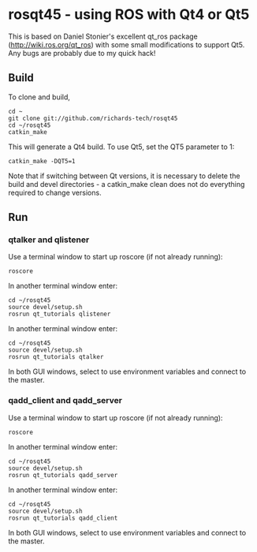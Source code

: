 # rosqt45 - using ROS with Qt4 or Qt5

This is based on Daniel Stonier's excellent qt_ros package (http://wiki.ros.org/qt_ros) with some small modifications to support Qt5. Any bugs are probably due to my quick hack!

## Build
To clone and build,

    cd ~
    git clone git://github.com/richards-tech/rosqt45
    cd ~/rosqt45
    catkin_make

This will generate a Qt4 build. To use Qt5, set the QT5 parameter to 1:

    catkin_make -DQT5=1

Note that if switching between Qt versions, it is necessary to delete the build and devel directories - a catkin_make clean does not do everything required to change versions.

## Run
### qtalker and qlistener
Use a terminal window to start up roscore (if not already running):

    roscore

In another terminal window enter:

    cd ~/rosqt45
    source devel/setup.sh
    rosrun qt_tutorials qlistener

In another terminal window enter:

    cd ~/rosqt45
    source devel/setup.sh
    rosrun qt_tutorials qtalker

In both GUI windows, select to use environment variables and connect to the master.

### qadd_client and qadd_server
Use a terminal window to start up roscore (if not already running):

    roscore

In another terminal window enter:

    cd ~/rosqt45
    source devel/setup.sh
    rosrun qt_tutorials qadd_server

In another terminal window enter:

    cd ~/rosqt45
    source devel/setup.sh
    rosrun qt_tutorials qadd_client

In both GUI windows, select to use environment variables and connect to the master.
